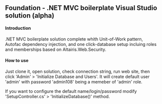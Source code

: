 
## Foundation - .NET MVC boilerplate Visual Studio solution (alpha)

#### Introduction

.NET MVC boilerplate solution complete whith Unit-of-Work pattern, Autofac dependency injection, and one click-database setup incluing roles and memberships based on Altairis.Web.Security.

#### How to use

Just clone it, open solution, check connection string, run web site, then click 'Admin' > 'Initialize Database and Users'.
It will create default user 'admin' with password 'admin108' being a memeber of 'admin' role.

If you want to configure the default name/login/password modify 'SetupController.cs' > 'InitializeDatabase()' method.